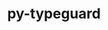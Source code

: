 ---
title: "py-typeguard"
layout: cache
categories: [package, develop-2023-08-27]
meta: {"versions": ["3.0.2"], "compilers": ["gcc@=11.1.0", "oneapi@=2023.2.0"], "oss": ["ubuntu20.04"], "platforms": ["linux"], "targets": ["ppc64le", "x86_64", "x86_64_v3"], "stacks": ["e4s", "e4s-oneapi", "e4s-power", "root"], "num_specs": 3, "num_specs_by_stack": {"root": 3, "e4s-power": 1, "e4s-oneapi": 1, "e4s": 1}}
spec_details: [{"hash": "veq2q42riga3m4emde3ahrkddzmapbvf", "compiler": "gcc@=11.1.0", "versions": ["3.0.2"], "os": "ubuntu20.04", "platform": "linux", "target": "ppc64le", "variants": ["build_system=python_pip"], "stacks": ["root", "e4s-power"], "size": "-", "tarball": "https://binaries.spack.io/develop-2023-08-27/build_cache/linux-ubuntu20.04-ppc64le/gcc-11.1.0/py-typeguard-3.0.2/linux-ubuntu20.04-ppc64le-gcc-11.1.0-py-typeguard-3.0.2-veq2q42riga3m4emde3ahrkddzmapbvf.spack"}, {"hash": "znmrga3rrrt24dsm7tuzu3du7iog3tfd", "compiler": "oneapi@=2023.2.0", "versions": ["3.0.2"], "os": "ubuntu20.04", "platform": "linux", "target": "x86_64", "variants": ["build_system=python_pip"], "stacks": ["root", "e4s-oneapi"], "size": "-", "tarball": "https://binaries.spack.io/develop-2023-08-27/build_cache/linux-ubuntu20.04-x86_64/oneapi-2023.2.0/py-typeguard-3.0.2/linux-ubuntu20.04-x86_64-oneapi-2023.2.0-py-typeguard-3.0.2-znmrga3rrrt24dsm7tuzu3du7iog3tfd.spack"}, {"hash": "6srp7ivc4zv3x4bxzvzwyayjrzqb6wmr", "compiler": "gcc@=11.1.0", "versions": ["3.0.2"], "os": "ubuntu20.04", "platform": "linux", "target": "x86_64_v3", "variants": ["build_system=python_pip"], "stacks": ["e4s", "root"], "size": "-", "tarball": "https://binaries.spack.io/develop-2023-08-27/build_cache/linux-ubuntu20.04-x86_64_v3/gcc-11.1.0/py-typeguard-3.0.2/linux-ubuntu20.04-x86_64_v3-gcc-11.1.0-py-typeguard-3.0.2-6srp7ivc4zv3x4bxzvzwyayjrzqb6wmr.spack"}]
---
